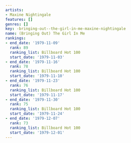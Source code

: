 ```yaml
---
artists:
- Maxine Nightingale
features: []
genres: []
key: -bringing-out--the-girl-in-me-maxine-nightingale
name: (Bringing Out) The Girl In Me
rankings:
- end_date: '1979-11-09'
  rank: 89
  ranking_list: Billboard Hot 100
  start_date: '1979-11-03'
- end_date: '1979-11-16'
  rank: 78
  ranking_list: Billboard Hot 100
  start_date: '1979-11-10'
- end_date: '1979-11-23'
  rank: 76
  ranking_list: Billboard Hot 100
  start_date: '1979-11-17'
- end_date: '1979-11-30'
  rank: 75
  ranking_list: Billboard Hot 100
  start_date: '1979-11-24'
- end_date: '1979-12-07'
  rank: 73
  ranking_list: Billboard Hot 100
  start_date: '1979-12-01'
---
```


